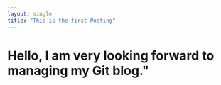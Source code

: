 ```yaml
---
layout: single
title: "This is the first Posting"
---
```


# Hello, I am very looking forward to managing my Git blog."
